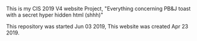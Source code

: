 This is my CIS 2019 V4 website Project, "Everything concerning PB&J toast with a secret hyper hidden html (shhh)"

This repository was started Jun 03 2019, This website was created Apr 23 2019. 